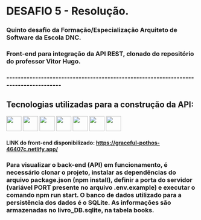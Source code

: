 # DESAFIO 5 - Resolução.

### Quinto desafio da Formação/Especialização Arquiteto de Software da Escola DNC.

### Front-end para integração da API REST, clonado do repositório do professor Vitor Hugo.

### ------------------------------------------------------------------------------------

## Tecnologias utilizadas para a construção da API:

<div>
<img src="https://cdn.jsdelivr.net/gh/devicons/devicon@latest/icons/react/react-original.svg" width="40" height="40"/>
<img src="https://cdn.jsdelivr.net/gh/devicons/devicon@latest/icons/vitejs/vitejs-original.svg" width="40" height="40"/>
<img src="https://cdn.jsdelivr.net/gh/devicons/devicon@latest/icons/javascript/javascript-original.svg" width="40" height="40"/>
<img src="https://cdn.jsdelivr.net/gh/devicons/devicon@latest/icons/sass/sass-original.svg" width="40" height="40"/>
<img src="https://cdn.jsdelivr.net/gh/devicons/devicon@latest/icons/express/express-original.svg" width="40" height="40"/>
<img src="https://cdn.jsdelivr.net/gh/devicons/devicon@latest/icons/axios/axios-plain.svg" width="40" height="40"/>
<img src="https://cdn.jsdelivr.net/gh/devicons/devicon@latest/icons/sqlite/sqlite-original.svg" width="40" height="40"/>
</div>

#### LINK do front-end disponibilizado: https://graceful-pothos-46407c.netlify.app/

### Para visualizar o back-end (API) em funcionamento, é necessário clonar o projeto, instalar as dependências do arquivo package.json (npm install), definir a porta do servidor (variável PORT presente no arquivo .env.example) e executar o comando npm run start. O banco de dados utilizado para a persistência dos dados é o SQLite. As informações são armazenadas no livro_DB.sqlite, na tabela books.

